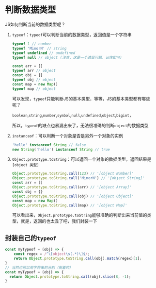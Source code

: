 # 判断数据类型

JS如何判断当前的数据类型呢？

1. `typeof`：`typeof`可以判断当前的数据类型，返回值是一个字符串

   ```js
   typeof 1 // number
   typeof 'MinorN' // string
   typeof undefined // undefined
   typeof null // object (注意，这是一个遗留问题，记住即可)
   
   const arr = []
   typeof arr // object
   const obj = {}
   typeof obj // object
   const map = new Map()
   typeof map // object
   ```

   可以发现，`typeof`只能判断JS的基本类型，等等，JS的基本类型都有哪些呢？

   `boolean`,`string`,`number`,`symbol`,`null`,`undefined`,`object`,`bigint`，

   所以，`typeof`的缺点也暴漏出来了，无法很准确的判断`object`的数据类型

2. `instanceof`：可以判断一个对象是否是另外一个对象的实例

   ```js
   'hello' instanceof String // false
   new String('hello') instanceof String // true
   ```

   

3. `Object.prototype.toString`：可以返回一个对象的数据类型，返回结果是`[object 类型]`

   ```js
   Object.prototype.toString.call(123) // '[object Number]'
   Object.prototype.toString.call('MinorN') // '[object String]'
   const arr = []
   Object.prototype.toString.call(arr) // '[object Array]'
   const obj = {}
   Object.prototype.toString.call(obj) // '[object Object]'
   const map = new Map()
   Object.prototype.toString.call(map) // '[object Map]'
   ```

   可以看出来，`Object.prototype.toString`能够准确的判断出来当前值的类型，就是，返回的也太丑了吧，我们封装一下

## 封装自己的`typeof`

```js
const myTypeof = (obj) => {
	const regex = /^\[object\s(.*)\]$/;
  	return Object.prototype.toString.call(obj).match(regex)[1];
}
// 当然也可以用字符串的分割（倒着的）
const myTypeof = (obj) => {
  return Object.prototype.toString.call(obj).slice(8, -1);
}
```


